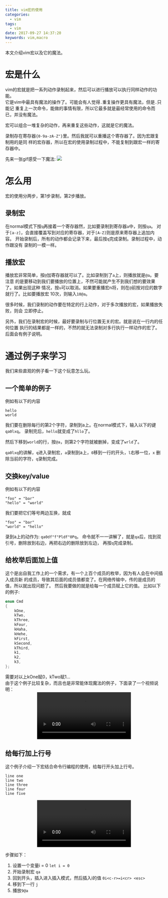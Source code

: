 ```yaml
---
title: vim宏的使用
categories:
  - vim
tags:
  - vim
date: 2017-09-27 14:37:20
keywords: vim,macro
---
```


本文介绍vim宏以及它的魔法。

<!-- more -->
# 宏是什么
vim的宏就是把一系列动作录制起来，然后可以进行播放可以执行同样动作的功能。  
它是vim中最具有魔法的操作了。可能会有人觉得`.`重复操作更具有魔法，但是`.`只能记
重复上一次命令，能做的事情有限，所以它最多就是最经常使用的命令而已，并没有魔法。

宏可以组合一堆复杂的动作，再来重复这些动作，这就是它的魔法。

录制存在寄存器`{0-9a-zA-Z"}`里。然后我就可以重播这个寄存器了。因为宏跟复制用的是同
样的宏存器，所以在宏的使用录制过程中，不能复制到跟宏一样的寄存器中。

先来一张gif感受一下魔法:
![](https://wx3.sinaimg.cn/mw690/69472223gy1fjyavakfcdg20hs0k0x6d.gif)

# 怎么用
宏的使用分两步，第1步录制，第2步播放。
## 录制宏
在normal模式下按`q`再接着一个寄存器然，比如要录制到寄存器`a`中，则按`qa`。
对于`[a-z]`，会直接覆盖写到对应的寄存器，对于`[A-Z]`则是原来寄存器上追加内容。
开始录制后，所有的动作都会记录下来，最后按`q`完成录制。录制过程中，动作跟没有
录制的一模一样。

## 播放宏
播放宏非常简单，按`@`加寄存器就可以了。比如录制到了`a`上，则播放就是`@a`。要注意
的是要移动到我们要播放的位置上，不然可能就产生不到我们想的要效果了。如果出现这种
情况，按`u`可以取消。如果要重播宏n将，则在`@`前按对应的数字就行了。比如要播放宏
10次，则输入`10@a`。

很多时候，我们录制的动作要在特定的行上动作，对于多次播放的宏，如果播放失败，则会
立即停止。

另外，我们在录制宏的时候，最好要录制与行位置无关的宏。就是说在一行内的任何位置
执行的结果都是一样的，不然的就无法录制对多行执行一样动作的宏了。后面会有例子说明。

# 通过例子来学习
我们来些直观的例子看一下这个玩意怎么玩。

## 一个简单的例子
例如有以下的内容
```
hello
world
```
我们要在删除每行的第2个字符，录制到a上。在normal模式下，输入以下的键`qa0lxq`。
录制完后，`hello`就变成了`hllo`了。

然后下移到`world`的行，按`@a`，则第2个字符就被删掉，变成了`wrld`了。

`qa0lxq`的讲解，`q`进入录制宏，`a`录制到a上，`0`移到一行的开头，`l`右移一位，`x`
删除当前的字符，`q`录制完成。

## 交换key/value
例如有以下的内容
```
"foo" = "bar"
"hello" = "world"
```
我们要把它们等号两边互换，就成
```
"foo" = "bar"
"world" = "hello"
```
录到a上的动作为: `qa0df"f"Pldf"0Pq`。
命令就不一一讲解了，就是`qa`后，找到双引号，删除放到右边，再把右边的删除放到左边，
再按`q`完成录制。

## 给枚举后面加上值
这个是出自我工作上的一个需求，有一个上百个成员的枚举，因为有人会在中间插入成员新
的成员，导致其后面的成员值都变了。在网络传输中，传的是成员的值，所以就出现问题了。
然后我要做的就是给每一个成员赋上它的值。
比如以下的例子:
```c
enum Cmd
{
    kOne,
    kTwo,
    kThree,
    kFour,
    kHaha,
    kHehe,
    kFirst,
    kSecond,
    kThird,
    k1,
    k2,
    k3,
};
```
需要对以上kOne赋0，kTwo赋1...  
由于这个例子比较复杂，而且也是非常能体现魔法的例子，下面录了一个视频说明：
<video src="http://blog-1254258176.cossh.myqcloud.com/vim-marco.mov" controls="controls" style="max-width: 100%; display: block; margin-left: auto; margin-right: auto;">
your browser does not support the video tag
</video>

## 给每行加上行号
这个例子介绍一下宏结合命令行编程的使用，给每行开头加上行号。
```
line one
line two
line three
line four
line five
```
<video src="https://blog-1254258176.cossh.myqcloud.com/vim-macro2.mov" controls="controls" style="max-width: 100%; display: block; margin-left: auto; margin-right: auto;">
your browser does not support the video tag
</video>

步骤如下：
1. 设置一个变量i = 0  `let i = 0`
2. 开始录制宏 `qa`
3. 回到开头，插入进入插入模式，然后插入i的值  `0i<c-r>=i<cr> <esc>`
4. 移到下一行 `j`
5. 播放`9@a`

